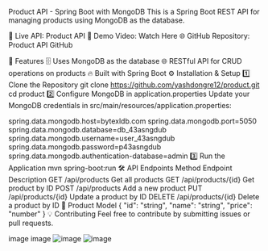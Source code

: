 Product API - Spring Boot with MongoDB
This is a Spring Boot REST API for managing products using MongoDB as the database.

🔗 Live API: Product API
🎥 Demo Video: Watch Here
🌐 GitHub Repository: Product API GitHub

📌 Features
🗄️ Uses MongoDB as the database
🌐 RESTful API for CRUD operations on products
🔥 Built with Spring Boot
⚙️ Installation & Setup
1️⃣ Clone the Repository
git clone https://github.com/yashdongre12/product.git
cd product
2️⃣ Configure MongoDB in application.properties
Update your MongoDB credentials in src/main/resources/application.properties:

spring.data.mongodb.host=bytexldb.com
spring.data.mongodb.port=5050
spring.data.mongodb.database=db_43asngdub
spring.data.mongodb.username=user_43asngdub
spring.data.mongodb.password=p43asngdub
spring.data.mongodb.authentication-database=admin
3️⃣ Run the Application
mvn spring-boot:run
🛠️ API Endpoints
Method	Endpoint	Description
GET	/api/products	Get all products
GET	/api/products/{id}	Get product by ID
POST	/api/products	Add a new product
PUT	/api/products/{id}	Update a product by ID
DELETE	/api/products/{id}	Delete a product by ID
📜 Product Model
{
  "id": "string",
  "name": "string",
  "price": "number"
}
💡 Contributing
Feel free to contribute by submitting issues or pull requests.

image image
![image](https://github.com/user-attachments/assets/81406107-97b1-448e-b862-606865fe01c8)
![image](https://github.com/user-attachments/assets/14fcf020-5630-407d-a656-1ee7948f6889)

